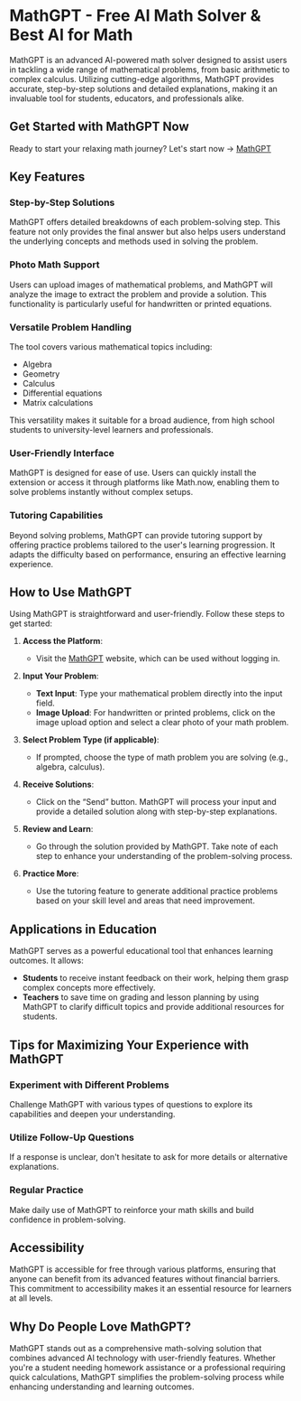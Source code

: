 # MathGPT - Free AI Math Solver & Best AI for Math

MathGPT is an advanced AI-powered math solver designed to assist users in tackling a wide range of mathematical problems, from basic arithmetic to complex calculus. Utilizing cutting-edge algorithms, MathGPT provides accurate, step-by-step solutions and detailed explanations, making it an invaluable tool for students, educators, and professionals alike.

## Get Started with MathGPT Now
Ready to start your relaxing math journey? Let's start now -> [MathGPT](https://math-gpt.ai)

## Key Features

### Step-by-Step Solutions
MathGPT offers detailed breakdowns of each problem-solving step. This feature not only provides the final answer but also helps users understand the underlying concepts and methods used in solving the problem.

### Photo Math Support
Users can upload images of mathematical problems, and MathGPT will analyze the image to extract the problem and provide a solution. This functionality is particularly useful for handwritten or printed equations.

### Versatile Problem Handling
The tool covers various mathematical topics including:
- Algebra
- Geometry
- Calculus
- Differential equations
- Matrix calculations

This versatility makes it suitable for a broad audience, from high school students to university-level learners and professionals.

### User-Friendly Interface
MathGPT is designed for ease of use. Users can quickly install the extension or access it through platforms like Math.now, enabling them to solve problems instantly without complex setups.

### Tutoring Capabilities
Beyond solving problems, MathGPT can provide tutoring support by offering practice problems tailored to the user's learning progression. It adapts the difficulty based on performance, ensuring an effective learning experience.

## How to Use MathGPT

Using MathGPT is straightforward and user-friendly. Follow these steps to get started:

1. **Access the Platform**: 
   - Visit the [MathGPT](https://math-gpt.ai) website, which can be used without logging in.

2. **Input Your Problem**: 
   - **Text Input**: Type your mathematical problem directly into the input field.
   - **Image Upload**: For handwritten or printed problems, click on the image upload option and select a clear photo of your math problem.

3. **Select Problem Type (if applicable)**: 
   - If prompted, choose the type of math problem you are solving (e.g., algebra, calculus).

4. **Receive Solutions**: 
   - Click on the “Send” button. MathGPT will process your input and provide a detailed solution along with step-by-step explanations.

5. **Review and Learn**: 
   - Go through the solution provided by MathGPT. Take note of each step to enhance your understanding of the problem-solving process.

6. **Practice More**: 
   - Use the tutoring feature to generate additional practice problems based on your skill level and areas that need improvement.

## Applications in Education

MathGPT serves as a powerful educational tool that enhances learning outcomes. It allows:
- **Students** to receive instant feedback on their work, helping them grasp complex concepts more effectively.
- **Teachers** to save time on grading and lesson planning by using MathGPT to clarify difficult topics and provide additional resources for students.

## Tips for Maximizing Your Experience with MathGPT

### Experiment with Different Problems
Challenge MathGPT with various types of questions to explore its capabilities and deepen your understanding.

### Utilize Follow-Up Questions
If a response is unclear, don't hesitate to ask for more details or alternative explanations.

### Regular Practice
Make daily use of MathGPT to reinforce your math skills and build confidence in problem-solving.

## Accessibility

MathGPT is accessible for free through various platforms, ensuring that anyone can benefit from its advanced features without financial barriers. This commitment to accessibility makes it an essential resource for learners at all levels.

## Why Do People Love MathGPT?

MathGPT stands out as a comprehensive math-solving solution that combines advanced AI technology with user-friendly features. Whether you're a student needing homework assistance or a professional requiring quick calculations, MathGPT simplifies the problem-solving process while enhancing understanding and learning outcomes.
